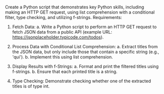Create a Python script that demonstrates key Python skills, including making an HTTP GET request, using list comprehension with a conditional filter, type checking, and utilizing f-strings.
Requirements:
1.	Fetch Data: 
a.	Write a Python script to perform an HTTP GET request to fetch JSON data from a public API (example URL: https://jsonplaceholder.typicode.com/todos).


2.	Process Data with Conditional List Comprehension:
a.	Extract titles from the JSON data, but only include those that contain a specific string (e.g., 'qui').
b.	Implement this using list comprehension.


3.	Display Results with f-Strings:
a.	Format and print the filtered titles using f-strings.
b.	Ensure that each printed title is a string.


4.	Type Checking:
Demonstrate checking whether one of the extracted titles is of type int.
